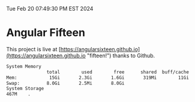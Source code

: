Tue Feb 20 07:49:30 PM EST 2024

# Angular Fifteen


This project is live at [https://angularsixteen.github.io](https://angularsixteen.github.io "fifteen!") thanks to Github.

```bash
System Memory
               total        used        free      shared  buff/cache   available
Mem:            15Gi       2.3Gi       1.6Gi       319Mi        11Gi        12Gi
Swap:          8.0Gi       2.5Mi       8.0Gi
System Storage
467M	.
```
```bash
